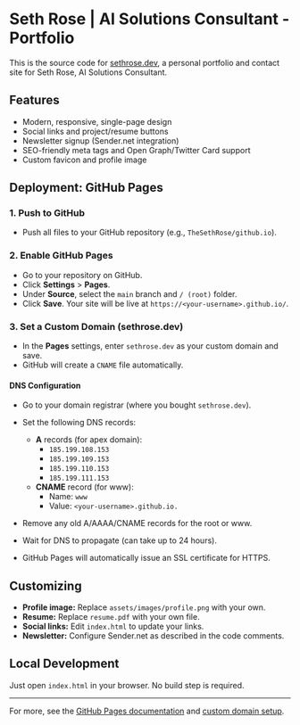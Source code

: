 # Seth Rose | AI Solutions Consultant - Portfolio

This is the source code for [sethrose.dev](https://sethrose.dev), a personal portfolio and contact site for Seth Rose, AI Solutions Consultant.

## Features
- Modern, responsive, single-page design
- Social links and project/resume buttons
- Newsletter signup (Sender.net integration)
- SEO-friendly meta tags and Open Graph/Twitter Card support
- Custom favicon and profile image

## Deployment: GitHub Pages

### 1. Push to GitHub
- Push all files to your GitHub repository (e.g., `TheSethRose/github.io`).

### 2. Enable GitHub Pages
- Go to your repository on GitHub.
- Click **Settings** > **Pages**.
- Under **Source**, select the `main` branch and `/ (root)` folder.
- Click **Save**. Your site will be live at `https://<your-username>.github.io/`.

### 3. Set a Custom Domain (sethrose.dev)
- In the **Pages** settings, enter `sethrose.dev` as your custom domain and save.
- GitHub will create a `CNAME` file automatically.

#### DNS Configuration
- Go to your domain registrar (where you bought `sethrose.dev`).
- Set the following DNS records:
  - **A** records (for apex domain):
    - `185.199.108.153`
    - `185.199.109.153`
    - `185.199.110.153`
    - `185.199.111.153`
  - **CNAME** record (for www):
    - Name: `www`
    - Value: `<your-username>.github.io.`
- Remove any old A/AAAA/CNAME records for the root or www.

- Wait for DNS to propagate (can take up to 24 hours).
- GitHub Pages will automatically issue an SSL certificate for HTTPS.

## Customizing
- **Profile image:** Replace `assets/images/profile.png` with your own.
- **Resume:** Replace `resume.pdf` with your own file.
- **Social links:** Edit `index.html` to update your links.
- **Newsletter:** Configure Sender.net as described in the code comments.

## Local Development
Just open `index.html` in your browser. No build step is required.

---

For more, see the [GitHub Pages documentation](https://docs.github.com/en/pages/getting-started-with-github-pages/about-github-pages) and [custom domain setup](https://docs.github.com/en/pages/configuring-a-custom-domain-for-your-github-pages-site/about-custom-domains-and-github-pages).
